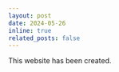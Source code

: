 ```yaml
---
layout: post
date: 2024-05-26
inline: true
related_posts: false
---
```


This website has been created.
